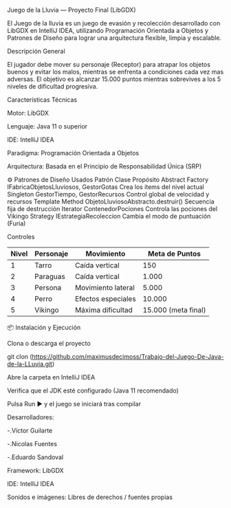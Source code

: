 Juego de la Lluvia — Proyecto Final (LibGDX)

El Juego de la lluvia es un juego de evasión y recolección desarrollado con LibGDX en IntelliJ IDEA, utilizando Programación Orientada a Objetos y Patrones de Diseño para lograr una arquitectura flexible, limpia y escalable.

Descripción General

El jugador debe mover su personaje (Receptor) para atrapar los objetos buenos y evitar los malos, mientras se enfrenta a condiciones cada vez mas adversas.
El objetivo es alcanzar 15.000 puntos mientras sobrevives a los 5 niveles de dificultad progresiva.

Características Técnicas

Motor: LibGDX

Lenguaje: Java 11 o superior

IDE: IntelliJ IDEA

Paradigma: Programación Orientada a Objetos

Arquitectura: Basada en el Principio de Responsabilidad Única (SRP)

⚙️ Patrones de Diseño Usados
Patrón	Clase	Propósito
Abstract Factory	IFabricaObjetosLluviosos, GestorGotas	Crea los ítems del nivel actual
Singleton	GestorTiempo, GestorRecursos	Control global de velocidad y recursos
Template Method	ObjetoLluviosoAbstracto.destruir()	Secuencia fija de destrucción
Iterator	ContenedorPociones	Controla las pociones del Vikingo
Strategy	IEstrategiaRecoleccion	Cambia el modo de puntuación (Furia)

Controles


Nivel | Personaje | Movimiento | Meta de Puntos
------|------------|-------------|----------------
1 | Tarro | Caída vertical | 150
2 | Paraguas | Caída vertical | 1.000
3 | Persona | Movimiento lateral | 5.000
4 | Perro | Efectos especiales | 10.000
5 | Vikingo | Máxima dificultad | 15.000 (meta final)

📦 Instalación y Ejecución

Clona o descarga el proyecto

git clon (https://github.com/maximusdecimoss/Trabajo-del-Juego-De-Java-de-la-LLuvia.git)

Abre la carpeta en IntelliJ IDEA

Verifica que el JDK esté configurado (Java 11 recomendado)

Pulsa Run ▶️ y el juego se iniciará tras compilar


Desarrolladores: 

-.Víctor Guilarte

-.Nicolas Fuentes

-.Eduardo Sandoval

Framework: LibGDX

IDE: IntelliJ IDEA

Sonidos e imágenes: Libres de derechos / fuentes propias
